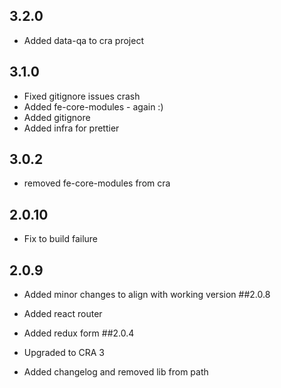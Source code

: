 ## 3.2.0
 - Added data-qa to cra project
## 3.1.0

- Fixed gitignore issues crash
- Added fe-core-modules - again :)
- Added gitignore 
- Added infra for prettier

## 3.0.2

- removed fe-core-modules from cra

## 2.0.10

- Fix to build failure

## 2.0.9

- Added minor changes to align with working version
  ##2.0.8

- Added react router
- Added redux form
  ##2.0.4

- Upgraded to CRA 3

* Added changelog and removed lib from path
